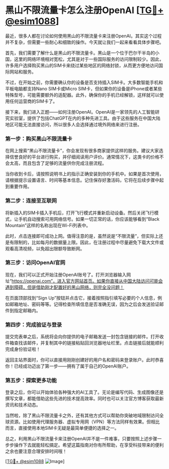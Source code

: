 # 黑山不限流量卡怎么注册OpenAI [[TG💪+ @esim1088](https://t.me/s/esim1088)]

最近，很多人都在讨论如何使用黑山的不限流量卡来注册OpenAI。其实这个过程并不复杂，但需要一些耐心和细致的操作。今天就让我们一起来看看具体步骤吧。

首先，我们需要了解什么是黑山的不限流量卡。黑山是一个位于巴尔干半岛的小国，这里的网络环境相对宽松，尤其是对于一些国际服务的访问限制较少。因此，许多用户选择购买黑山的SIM卡来绕过某些地区的网络封锁，从而更方便地访问国际网站和服务。

不过，在开始之前，你需要确认你的设备是否支持插入SIM卡。大多数智能手机和平板电脑都支持Nano SIM卡或Micro SIM卡，但如果你的设备是iPhone或者某些特殊型号，可能需要额外的适配器。此外，确保你的手机已经解锁，这样就可以使用任何运营商的SIM卡了。

接下来，我们进入正题——如何注册OpenAI。OpenAI是一家领先的人工智能研究实验室，提供了包括ChatGPT在内的多种先进工具。由于这些服务在中国大陆地区可能无法直接访问，所以很多人会选择通过境外网络来进行注册。

### 第一步：购买黑山不限流量卡

在网上搜索“黑山不限流量卡”，你会发现有很多商家提供这样的服务。建议大家选择信誉良好的平台进行购买，并仔细阅读用户评价。通常情况下，这类卡的价格不会太高，而且包含了足够的流量供你完成注册流程。

当你收到卡后，请按照说明书上的指示正确安装到你的手机中。如果是首次使用，请根据提示设置语言、时间等基本信息。记住保存好激活码，它将在后续步骤中起到重要作用。

### 第二步：连接至互联网

将新插入的SIM卡插入手机后，打开飞行模式并重新启动设备。然后关闭飞行模式，让手机自动搜索可用网络信号。如果一切正常的话，你应该能够看到“Black Mountain”这样的名称出现在Wi-Fi列表中。

此时，点击连接即可成功上网。值得注意的是，虽然说是“不限流量”，但实际上还是有限制的，比如每月的数据量上限。因此，在注册过程中尽量避免下载大文件或观看高清视频，以免超出限额导致断网。

### 第三步：访问OpenAI官网

现在，我们可以正式开始注册OpenAI账号了。打开浏览器输入网址“https://openai.com”，进入官方网站首页。如果你直接从中国大陆访问可能会遇到障碍，但是借助刚才配置好的黑山网络，则完全没问题！

在页面顶部找到“Sign Up”按钮并点击它，接着按照指引填写必要的个人信息，例如邮箱地址、密码等等。记得检查所填信息是否准确无误，因为之后会发送验证邮件到指定邮箱内。

### 第四步：完成验证与登录

提交完表单之后，系统将会向你提供的电子邮箱发送一封包含链接的邮件。打开收件箱查找该邮件，并复制其中的链接粘贴回浏览器地址栏里。点击链接后就能顺利完成身份验证啦！

返回主站界面时，你可以直接用刚刚创建好的用户名和密码来登录账户。此时恭喜你！已经成功迈出了第一步——拥有了属于自己的OpenAI账户。

### 第五步：探索更多功能

登录之后，你可以开始体验各种强大的AI工具了。无论是编写代码、生成图像还是撰写文章，都能借助这些先进的技术提高效率。同时也可以关注官方博客获取最新资讯和技术动态。

当然啦，除了黑山不限流量卡之外，还有其他方式可以帮助你突破地域限制访问全球资源。比如使用代理服务器、虚拟专用网（VPN）等方法同样有效果。但相比而言，直接使用本地SIM卡无疑是最简单便捷的选择之一。

总之，利用黑山不限流量卡来注册OpenAI并不是一件难事，只要按照上述步骤一步步操作下去就能轻松搞定。希望这篇指南对你有所帮助，在享受科技带来的便利之余也要注意合理安排时间哦！

[[TG💪+ @esim1088](https://t.me/s/esim1088) ![Image](https://i.postimg.cc/4NQfJmqS/Snipaste-2025-05-13-00-14-12.png)]